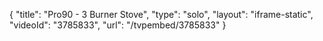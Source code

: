 {
    "title": "Pro90 - 3 Burner Stove",
    "type": "solo",
    "layout": "iframe-static",
    "videoId": "3785833",
    "url": "\/tvpembed\/3785833"
}